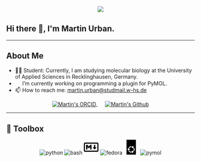 

<div id='header' align='center'>
  <img src='https://media.giphy.com/media/3o7TKLC8zBUd7eEteE/giphy.gif' width='300'/>
</div>

<h2>Hi there 👋, I'm Martin Urban.</h2> 
    
---
## About Me
- 👨‍🔬️ Student: Currently, I am studying molecular biology at the University of Applied Sciences in Recklinghausen, Germany.
- <img src='https://avatars.githubusercontent.com/u/81388165?v=4' width='15' height='15'/> I’m currently working on programming a plugin for PyMOL.
- 📫 How to reach me: martin.urban@studmail.w-hs.de

<p align="middle">
  <a href="http://orcid.org/0009-0008-6834-5714">
    <img align="center" alt="Martin's ORCID" width="22px" src="https://cdn.jsdelivr.net/npm/simple-icons@v3/icons/orcid.svg" />
  </a>&nbsp;&nbsp;&nbsp;&nbsp;

  <a href="https://github.com/urban233">
    <img align="center" alt="Martin's Github" width="22px" src="https://cdn.jsdelivr.net/npm/simple-icons@v3/icons/github.svg" />
  </a>
</p>

---
## 🧰 Toolbox
<p align="center">
  <img src="https://www.vectorlogo.zone/logos/python/python-icon.svg" alt="python" width="40" height="40"/>
  <img src="https://www.vectorlogo.zone/logos/gnu_bash/gnu_bash-icon.svg" alt="bash" width="40" height="40"/>
  <img src="https://github.com/devicons/devicon/blob/master/icons/markdown/markdown-original.svg" alt="markdown" width="40" height="40"/>
  <img src="https://upload.wikimedia.org/wikipedia/commons/3/3f/Fedora_logo.svg" alt="fedora" width="40" height="40"/>
  <img src="https://github.com/devicons/devicon/blob/master/icons/ubuntu/ubuntu-plain.svg" alt="ubuntu" width="40" height="40"/>
  <img src="https://github.com/schrodinger/pymol-open-source/blob/master/data/pymol/icons/icon2.svg" alt="pymol" width="40" height="40"/>
</p>
<br/>
